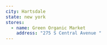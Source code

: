 ```yaml
---
city: Hartsdale
state: new york
stores:
  - name: Green Organic Market
    address: "275 S Central Avenue "
---
```

